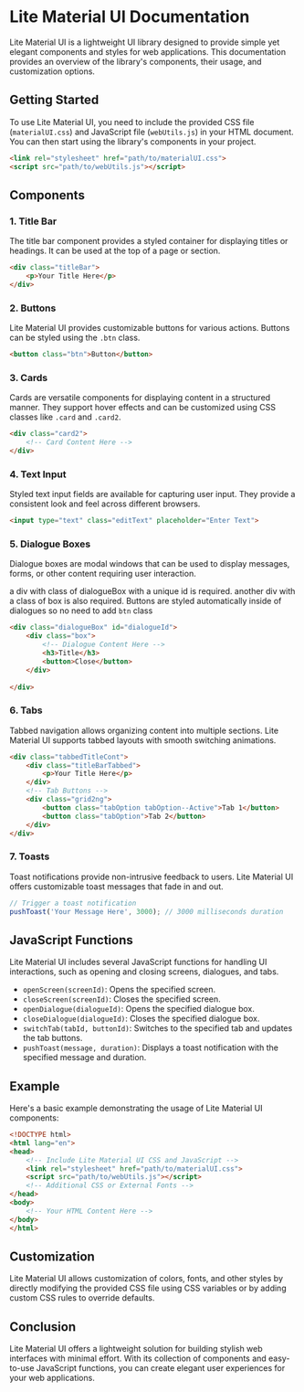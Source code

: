 # Lite Material UI Documentation

Lite Material UI is a lightweight UI library designed to provide simple yet elegant components and styles for web applications. This documentation provides an overview of the library's components, their usage, and customization options.

## Getting Started

To use Lite Material UI, you need to include the provided CSS file (`materialUI.css`) and JavaScript file (`webUtils.js`) in your HTML document. You can then start using the library's components in your project.

```html
<link rel="stylesheet" href="path/to/materialUI.css">
<script src="path/to/webUtils.js"></script>
```

## Components

### 1. Title Bar

The title bar component provides a styled container for displaying titles or headings. It can be used at the top of a page or section.

```html
<div class="titleBar">
    <p>Your Title Here</p>
</div>
```

### 2. Buttons

Lite Material UI provides customizable buttons for various actions. Buttons can be styled using the `.btn` class.

```html
<button class="btn">Button</button>
```

### 3. Cards

Cards are versatile components for displaying content in a structured manner. They support hover effects and can be customized using CSS classes like `.card` and `.card2`.

```html
<div class="card2">
    <!-- Card Content Here -->
</div>
```

### 4. Text Input

Styled text input fields are available for capturing user input. They provide a consistent look and feel across different browsers.

```html
<input type="text" class="editText" placeholder="Enter Text">
```

### 5. Dialogue Boxes

Dialogue boxes are modal windows that can be used to display messages, forms, or other content requiring user interaction.

a div with class of dialogueBox with a unique id is required. another div with a class of box is also required. Buttons are styled automatically inside of dialogues so no need to add ```btn``` class
```html
<div class="dialogueBox" id="dialogueId">
    <div class="box">
        <!-- Dialogue Content Here -->
        <h3>Title</h3>
        <button>Close</button>
    </div>
    
</div>
```

### 6. Tabs

Tabbed navigation allows organizing content into multiple sections. Lite Material UI supports tabbed layouts with smooth switching animations.

```html
<div class="tabbedTitleCont">
    <div class="titleBarTabbed">
        <p>Your Title Here</p>
    </div>
    <!-- Tab Buttons -->
    <div class="grid2ng">
        <button class="tabOption tabOption--Active">Tab 1</button>
        <button class="tabOption">Tab 2</button>
    </div>
</div>
```

### 7. Toasts

Toast notifications provide non-intrusive feedback to users. Lite Material UI offers customizable toast messages that fade in and out.

```javascript
// Trigger a toast notification
pushToast('Your Message Here', 3000); // 3000 milliseconds duration
```

## JavaScript Functions

Lite Material UI includes several JavaScript functions for handling UI interactions, such as opening and closing screens, dialogues, and tabs.

- `openScreen(screenId)`: Opens the specified screen.
- `closeScreen(screenId)`: Closes the specified screen.
- `openDialogue(dialogueId)`: Opens the specified dialogue box.
- `closeDialogue(dialogueId)`: Closes the specified dialogue box.
- `switchTab(tabId, buttonId)`: Switches to the specified tab and updates the tab buttons.
- `pushToast(message, duration)`: Displays a toast notification with the specified message and duration.

## Example

Here's a basic example demonstrating the usage of Lite Material UI components:

```html
<!DOCTYPE html>
<html lang="en">
<head>
    <!-- Include Lite Material UI CSS and JavaScript -->
    <link rel="stylesheet" href="path/to/materialUI.css">
    <script src="path/to/webUtils.js"></script>
    <!-- Additional CSS or External Fonts -->
</head>
<body>
    <!-- Your HTML Content Here -->
</body>
</html>
```

## Customization

Lite Material UI allows customization of colors, fonts, and other styles by directly modifying the provided CSS file using CSS variables or by adding custom CSS rules to override defaults.


## Conclusion

Lite Material UI offers a lightweight solution for building stylish web interfaces with minimal effort. With its collection of components and easy-to-use JavaScript functions, you can create elegant user experiences for your web applications.
